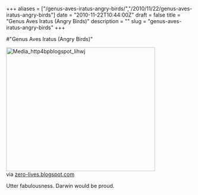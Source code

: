 +++
aliases = ["/genus-aves-iratus-angry-birds/","/2010/11/22/genus-aves-iratus-angry-birds"]
date = "2010-11-22T10:44:00Z"
draft = false
title = "Genus Aves Iratus (Angry Birds)"
description = ""
slug = "genus-aves-iratus-angry-birds"
+++

#"Genus Aves Iratus (Angry Birds)"


 <div class="posterous_bookmarklet_entry">
 <div class='p_embed p_image_embed'>
<img alt="Media_http4bpblogspot_lihwj" height="333" src="http://getfile2.posterous.com/getfile/files.posterous.com/conoroneill/pzovwmCupEnGfjFkBhCxyqeHtorbGtuBFaGDJgFqDJtqcotGpfxFeIuJwJxu/media_http4bpblogspot_liHwj.jpg.scaled500.jpg" width="400" />
</div>
<div class="posterous_quote_citation">via <a href="http://zero-lives.blogspot.com/2010/11/genus-aves-iratus-angry-birds.html">zero-lives.blogspot.com</a></div>
 <p>Utter fabulousness. Darwin would be proud.</p></div>
 